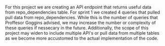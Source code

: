 For this project we are creating an API endpoint that returns useful data from repo_dependencies table. 
For sprint 1 we created 4 queries that pulled pull data from repo_dependencies.
While this is the number of queries that Proffesor Goggins advised, we may increase the number or complexity of these queries if nessecary in the future.
Additionally, the scope of this project may widen to include multiple API's or pull data from multiple tables as we become more accustomed to the 
actual implementation of the code.
